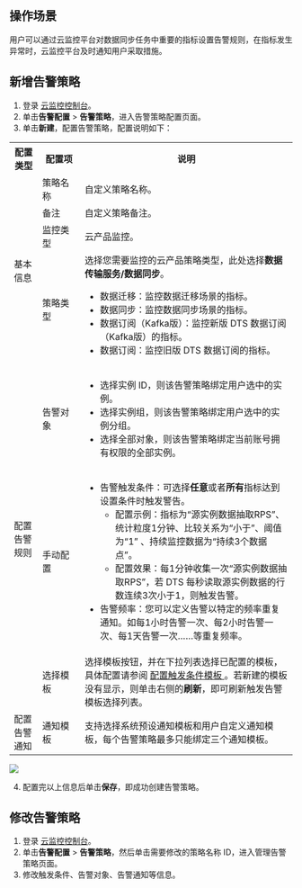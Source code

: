 ## 操作场景
用户可以通过云监控平台对数据同步任务中重要的指标设置告警规则，在指标发生异常时，云监控平台及时通知用户采取措施。  

## 新增告警策略
1. 登录 [云监控控制台](https://console.cloud.tencent.com/monitor)。
2. 单击**告警配置** > **告警策略**，进入告警策略配置页面。
3. 单击**新建**，配置告警策略，配置说明如下：
<table>
<tr>
<th width="10%">配置类型</th><th width="15%">配置项</th><th width="80%">说明</th></tr>
<tr>
<td  rowspan="4"> 基本信息</td>
<td>策略名称</td><td>自定义策略名称。</td></tr>
<tr>
<td>备注</td><td>自定义策略备注。</td></tr>
<tr>
<td>监控类型</td><td>云产品监控。</td></tr>
<tr>
<td>策略类型</td>
<td>选择您需要监控的云产品策略类型，此处选择<strong>数据传输服务/数据同步</strong>。
<ul>
<li>数据迁移：监控数据迁移场景的指标。</li>
<li>数据同步：监控数据同步场景的指标。</li>
<li>数据订阅（Kafka版）：监控新版 DTS 数据订阅（Kafka版）的指标。</li>
<li>数据订阅：监控旧版 DTS 数据订阅的指标。</li></ul></td></tr>
<tr>
<td rowspan="3">配置告警规则</td>
<td>告警对象</td>
<td>
<ul>
<li>选择实例 ID，则该告警策略绑定用户选中的实例。</li>
<li>选择实例组，则该告警策略绑定用户选中的实例分组。</li>
<li>选择全部对象，则该告警策略绑定当前账号拥有权限的全部实例。</li></ul></td>
<tr>
<td>手动配置<br></td>
<td>
<ul>
<li>告警触发条件：可选择<strong>任意</strong>或者<strong>所有</strong>指标达到设置条件时触发警告。<ul><li>配置示例：指标为“源实例数据抽取RPS”、统计粒度1分钟、比较关系为“小于”、阈值为“1” 、持续监控数据为“持续3个数据点”。</li>
<li>配置效果：每1分钟收集一次“源实例数据抽取RPS”，若 DTS 每秒读取源实例数据的行数连续3次小于1，则触发告警。</li></ul></li>
<li>告警频率：您可以定义告警以特定的频率重复通知。如每1小时告警一次、每2小时告警一次、每1天告警一次……等重复频率。</li></ul></td></tr>
<tr>
<td>选择模板</td>
<td>选择模板按钮，并在下拉列表选择已配置的模板，具体配置请参阅 <a href="https://cloud.tencent.com/document/product/248/18474">配置触发条件模板 </a>。若新建的模板没有显示，则单击右侧的<strong>刷新</strong>，即可刷新触发告警模板选择列表。</td></tr>
<tr>
<td>配置告警通知</td>
<td>通知模板</td>
<td>支持选择系统预设通知模板和用户自定义通知模板，每个告警策略最多只能绑定三个通知模板。</li></td></tr>
</table>

![](https://qcloudimg.tencent-cloud.cn/raw/eb5cfe8e5de64f5d3bf0869f67e81b7e.png)

4. 配置完以上信息后单击**保存**，即成功创建告警策略。

## 修改告警策略
1. 登录 [云监控控制台](https://console.cloud.tencent.com/monitor)。
2. 单击**告警配置** > **告警策略**，然后单击需要修改的策略名称 ID，进入管理告警策略页面。
3. 修改触发条件、告警对象、告警通知等信息。
